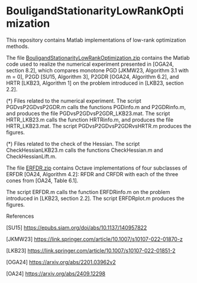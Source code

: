 # BouligandStationarityLowRankOptimization

This repository contains Matlab implementations of low-rank optimization methods.

The file [BouligandStationarityLowRankOptimization.zip](https://github.com/user-attachments/files/15937940/BouligandStationarityLowRankOptimization.zip) contains the Matlab code used to realize the numerical experiment presented in [OGA24, section 8.2], which compares monotone PGD [JKMW23, Algorithm 3.1 with m = 0], P2GD [SU15, Algorithm 3], P2GDR [OGA24, Algorithm 6.2], and HRTR [LKB23, Algorithm 1] on the problem introduced in [LKB23, section 2.2].

(*) Files related to the numerical experiment. The script PGDvsP2GDvsP2GDR.m calls the functions PGDinfo.m and P2GDRinfo.m, and produces the file PGDvsP2GDvsP2GDR_LKB23.mat. The script HRTR_LKB23.m calls the function HRTRinfo.m, and produces the file HRTR_LKB23.mat. The script PGDvsP2GDvsP2GDRvsHRTR.m produces the figures.

(*) Files related to the check of the Hessian. The script CheckHessianLKB23.m calls the functions CheckHessian.m and CheckHessianLift.m.

The file [ERFDR.zip](https://github.com/user-attachments/files/17119095/ERFDR.zip) contains Octave implementations of four subclasses of ERFDR [OA24, Algorithm 4.2]: RFDR and CRFDR with each of the three cones from [OA24, Table 6.1].

The script ERFDR.m calls the function ERFDRinfo.m on the problem introduced in [LKB23, section 2.2]. The script ERFDRplot.m produces the figures.

References

[SU15] https://epubs.siam.org/doi/abs/10.1137/140957822

[JKMW23] https://link.springer.com/article/10.1007/s10107-022-01870-z

[LKB23] https://link.springer.com/article/10.1007/s10107-022-01851-2

[OGA24] https://arxiv.org/abs/2201.03962v2

[OA24] https://arxiv.org/abs/2409.12298
